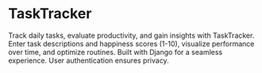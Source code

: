 # TaskTracker
Track daily tasks, evaluate productivity, and gain insights with TaskTracker. Enter task descriptions and happiness scores (1-10), visualize performance over time, and optimize routines. Built with Django for a seamless experience. User authentication ensures privacy.
